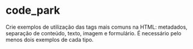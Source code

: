 # code_park
Crie exemplos de utilização das tags mais comuns na HTML: metadados, separação de conteúdo, texto, imagem e formulário. É necessário pelo menos dois exemplos de cada tipo. 
